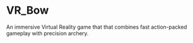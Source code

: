 # VR_Bow
 An immersive Virtual Reality game that that combines fast action-packed gameplay with precision archery.
